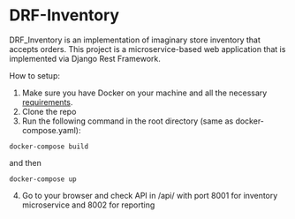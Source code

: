 # DRF-Inventory

DRF_Inventory is an implementation of imaginary store inventory that accepts orders. This project is a microservice-based web application that is implemented via Django Rest Framework.

How to setup:
1. Make sure you have Docker on your machine and all the necessary [requirements](https://github.com/Verdiyev/DRF-Inventory/blob/master/inventory/requirements.txt).
2. Clone the repo
3. Run the following command in the root directory (same as docker-compose.yaml):
  ```shell
  docker-compose build
  ```
  and then 
  ```shell
  docker-compose up
  ```
4. Go to your browser and check API in /api/ with port 8001 for inventory microservice and 8002 for reporting
